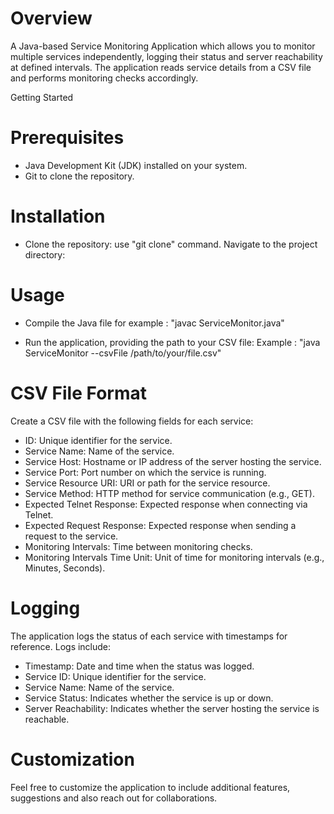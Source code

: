 # Overview
A Java-based Service Monitoring Application which allows you to monitor multiple services independently, logging their status and server reachability at defined intervals. The application reads service details from a CSV file and performs monitoring checks accordingly.

Getting Started
# Prerequisites
- Java Development Kit (JDK) installed on your system.
- Git to clone the repository.
  
# Installation
- Clone the repository:
  use "git clone" command.
Navigate to the project directory:

# Usage
- Compile the Java file
  for example : "javac ServiceMonitor.java"

- Run the application, providing the path to your CSV file:
  Example : "java ServiceMonitor --csvFile /path/to/your/file.csv"

# CSV File Format
Create a CSV file with the following fields for each service:

- ID: Unique identifier for the service.
- Service Name: Name of the service.
- Service Host: Hostname or IP address of the server hosting the service.
- Service Port: Port number on which the service is running.
- Service Resource URI: URI or path for the service resource.
- Service Method: HTTP method for service communication (e.g., GET).
- Expected Telnet Response: Expected response when connecting via Telnet.
- Expected Request Response: Expected response when sending a request to the service.
- Monitoring Intervals: Time between monitoring checks.
- Monitoring Intervals Time Unit: Unit of time for monitoring intervals (e.g., Minutes, Seconds).

# Logging
The application logs the status of each service with timestamps for reference. Logs include:

- Timestamp: Date and time when the status was logged.
- Service ID: Unique identifier for the service.
- Service Name: Name of the service.
- Service Status: Indicates whether the service is up or down.
- Server Reachability: Indicates whether the server hosting the service is reachable.

# Customization
Feel free to customize the application to include additional features, suggestions and also reach out for collaborations.
